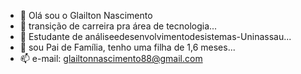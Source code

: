 - 👋 Olá sou o Glailton Nascimento 
- 👀 transição de carreira pra área de tecnologia...
- 🌱 Estudante de análiseedesenvolvimentodesistemas-Uninassau...
- 💞️ sou Pai de Família, tenho uma filha de 1,6 meses...
- 📫 e-mail: glailtonnascimento88@gmail.com


<!---
GlailtonNascimento/GlailtonNascimento is a ✨ special ✨ repository because its `README.md` (this file) appears on your GitHub profile.
You can click the Preview link to take a look at your changes.
--->
